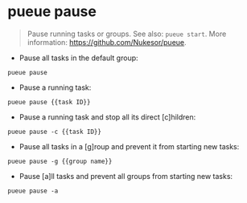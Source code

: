 # pueue pause

> Pause running tasks or groups.
> See also: `pueue start`.
> More information: <https://github.com/Nukesor/pueue>.

- Pause all tasks in the default group:

`pueue pause`

- Pause a running task:

`pueue pause {{task ID}}`

- Pause a running task and stop all its direct [c]hildren:

`pueue pause -c {{task ID}}`

- Pause all tasks in a [g]roup and prevent it from starting new tasks:

`pueue pause -g {{group name}}`

- Pause [a]ll tasks and prevent all groups from starting new tasks:

`pueue pause -a`
